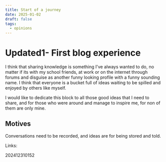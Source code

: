 ```yaml
---
title: Start of a journey
date: 2025-01-02
draft: false
tags:
  - opinions
---
```

# Updated1- First blog experience

I think that sharing knowledge is something I've always wanted to do, no matter if its with my school friends, at work or on the internet through forums and disguise as another funny looking profile with a funny sounding name. I think that everyone is a bucket full of ideas waiting to be spilled and enjoyed by others like myself.

I would like to dedicate this block to all those good ideas that I need to share, and for those who were around and manage to inspire me, for non of them are only mine.

## Motives

Conversations need to be recorded, and ideas are for being stored and told.

Links:

202412310152
